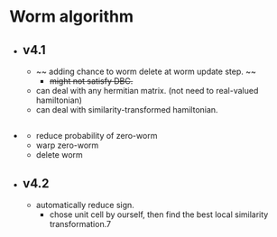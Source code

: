 # Worm algorithm

- ## v4.1 
  - ~~ adding chance to worm delete at worm update step. ~~
    - ~~might not satisfy DBC.~~
  - can deal with any hermitian matrix. (not need to real-valued hamiltonian)
  - can deal with similarity-transformed hamiltonian.

- ## 
  - reduce probability of zero-worm
  - warp zero-worm
  - delete worm

- ## v4.2
  - automatically reduce sign.
    - chose unit cell by ourself, then find the best local similarity transformation.7
